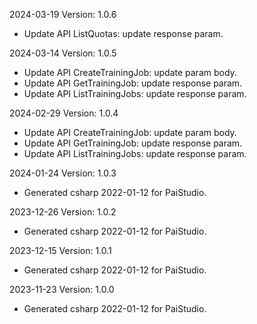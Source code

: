 2024-03-19 Version: 1.0.6
- Update API ListQuotas: update response param.


2024-03-14 Version: 1.0.5
- Update API CreateTrainingJob: update param body.
- Update API GetTrainingJob: update response param.
- Update API ListTrainingJobs: update response param.


2024-02-29 Version: 1.0.4
- Update API CreateTrainingJob: update param body.
- Update API GetTrainingJob: update response param.
- Update API ListTrainingJobs: update response param.


2024-01-24 Version: 1.0.3
- Generated csharp 2022-01-12 for PaiStudio.

2023-12-26 Version: 1.0.2
- Generated csharp 2022-01-12 for PaiStudio.

2023-12-15 Version: 1.0.1
- Generated csharp 2022-01-12 for PaiStudio.

2023-11-23 Version: 1.0.0
- Generated csharp 2022-01-12 for PaiStudio.

